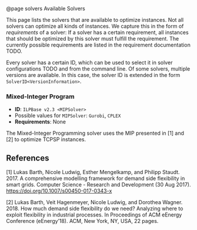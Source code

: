 @page solvers Available Solvers

This page lists the solvers that are available to optimize instances. Not all solvers can optimize all kinds of instances. We capture this in the form of *requirements* of a solver: If a solver has a certain requirement, all instances that should be optimized by this solver must fulfill the requirement. The currently possible requirements are listed in the requirement documentation TODO.

Every solver has a certain ID, which can be used to select it in solver configurations TODO and from the command line. Of some solvers, multiple versions are available. In this case, the solver ID is extended in the form `SolverID<VersionInformation>`.

### Mixed-Integer Program

* **ID**: `ILPBase v2.3 <MIPSolver>`
 * Possible values for `MIPSolver`: `Gurobi`, `CPLEX`
* **Requirements**: None

The Mixed-Integer Programming solver uses the MIP presented in [1] and [2] to optimize TCPSP instances.

References
----------

[1] Lukas Barth, Nicole Ludwig, Esther Mengelkamp, and Philipp Staudt. 2017. A comprehensive modelling framework for demand side flexibility in smart grids. Computer Science - Research and Development (30 Aug 2017). https://doi.org/10.1007/s00450-017-0343-x

[2] Lukas Barth, Veit Hagenmeyer, Nicole Ludwig, and Dorothea Wagner. 2018.
How much demand side flexibility do we need? Analyzing where to exploit
flexibility in industrial processes. In Proceedings of ACM eEnergy Conference (eEnergy’18). ACM, New York, NY, USA, 22 pages.
